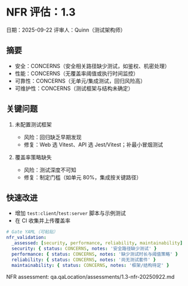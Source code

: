 # NFR 评估：1.3

日期：2025-09-22
评审人：Quinn（测试架构师）

## 摘要

- 安全：CONCERNS（安全相关路径缺少测试，如鉴权、机密处理）
- 性能：CONCERNS（无覆盖率阈值或执行时间监控）
- 可靠性：CONCERNS（无单元/集成测试，回归风险高）
- 可维护性：CONCERNS（测试框架与结构未确定）

## 关键问题

1. 未配置测试框架
   - 风险：回归缺乏早期发现
   - 修复：Web 选 Vitest、API 选 Jest/Vitest；补最小冒烟测试

2. 覆盖率策略缺失
   - 风险：测试深度不可知
   - 修复：制定门槛（如单元 80%，集成按关键路径）

## 快速改进

- 增加 `test:client`/`test:server` 脚本与示例测试
- 在 CI 收集并上传覆盖率

```yaml
# Gate YAML（可粘贴）
nfr_validation:
  _assessed: [security, performance, reliability, maintainability]
  security: { status: CONCERNS, notes: '安全路径缺少测试' }
  performance: { status: CONCERNS, notes: '缺少测试时长与阈值策略' }
  reliability: { status: CONCERNS, notes: '尚无测试套件' }
  maintainability: { status: CONCERNS, notes: '框架/结构待定' }
```

NFR assessment: qa.qaLocation/assessments/1.3-nfr-20250922.md
